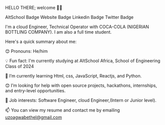 HELLO THERE; welcome 👋🏾

AltSchool Badge Website Badge Linkedin Badge Twitter Badge

I'm a cloud Engineer, Technical Operator with COCA-COLA (NIGERIAN BOTTLING COMPANY). I am also a full time student.

Here's a quick summary about me:


😊 Pronouns: He/him

💡 Fun fact: I'm currently studying at AltSchool Africa, School of Engineering Class of 2024

🌱 I’m currently learning Html, css, JavaScript, Reactjs, and Python.

😊 I’m looking for help with open source projects, hackathons, internships, and entry-level opportunities.

💼 Job interests: Software Engineer, cloud Engineer,(Intern or Junior level).

📫 You can view my resume and contact me by emailing uzoagwabethel@gmail.com

